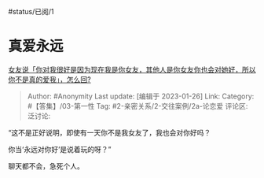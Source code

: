#status/已阅/1

# 真爱永远

[女友说「你对我很好是因为现在我是你女友，其他人是你女友你也会对她好，所以你不是真的爱我」，怎么回?](https://www.zhihu.com/question/495734671/answer/2860268982)

> Author: #Anonymity
> Last update: [编辑于 2023-01-26]
> Link:
> Category: #【答集】/03-第一性
> Tag: #2-亲密关系/2-交往案例/2a-论恋爱
> 评论区:
> 泛讨论:

“这不是正好说明，即使有一天你不是我女友了，我也会对你好吗？

你当‘永远对你好’是说着玩的呀？”

聊天都不会，急死个人。
